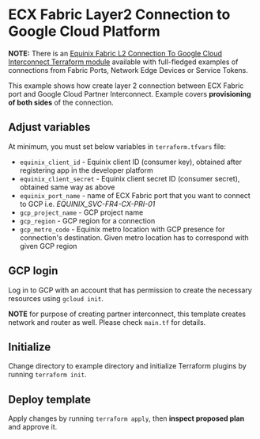 # ECX Fabric Layer2 Connection to Google Cloud Platform

**NOTE:** There is an
[Equinix Fabric L2 Connection To Google Cloud Interconnect Terraform module](https://registry.terraform.io/modules/equinix-labs/fabric-connection-gcp/equinix/latest)
available with full-fledged examples of connections from Fabric Ports, Network Edge Devices
or Service Tokens.

This example shows how create layer 2 connection between ECX Fabric port
and Google Cloud Partner Interconnect.
Example covers **provisioning of both sides** of the connection.

## Adjust variables

At minimum, you must set below variables in `terraform.tfvars` file:

* `equinix_client_id` - Equinix client ID (consumer key), obtained after
registering app in the developer platform
* `equinix_client_secret` - Equinix client secret ID (consumer secret),
obtained same way as above
* `equinix_port_name` - name of ECX Fabric port that you want to connect
to GCP i.e. *EQUINIX_SVC-FR4-CX-PRI-01*
* `gcp_project_name` - GCP project name
* `gcp_region` -  GCP region for a connection
* `gcp_metro_code` -  Equinix metro location with GCP presence for connection's destination.
Given metro location has to correspond with given GCP region

## GCP login

Log in to GCP with an account that has permission to create the necessary
resources using `gcloud init`.

**NOTE** for purpose of creating partner interconnect, this template creates
network and router as well. Please check `main.tf` for details.

## Initialize

Change directory to example directory and initialize Terraform plugins
by running `terraform init`.

## Deploy template

Apply changes by running `terraform apply`, then **inspect proposed plan**
and approve it.
